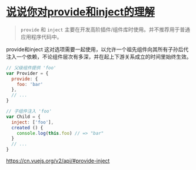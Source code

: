# [说说你对provide和inject的理解](https://github.com/haizlin/fe-interview/issues/433)

> `provide` 和 `inject` 主要在开发高阶插件/组件库时使用。并不推荐用于普通应用程序代码中。

provide和inject 这对选项需要一起使用，以允许一个祖先组件向其所有子孙后代注入一个依赖，不论组件层次有多深，并在起上下游关系成立的时间里始终生效。

```js
// 父级组件提供 'foo'
var Provider = {
  provide: {
    foo: 'bar'
  },
  // ...
}

// 子组件注入 'foo'
var Child = {
  inject: ['foo'],
  created () {
    console.log(this.foo) // => "bar"
  }
  // ...
}
```

https://cn.vuejs.org/v2/api/#provide-inject
